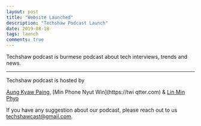 ```yaml
---
layout: post
title: "Website Launched"
description: "Techshaw Podcast Launch"
date: 2019-08-18
tags: launch
comments: true
---
```


Techshaw podcast is burmese podcast about tech interviews, trends and news. 

---



Techshaw podcast is hosted by 

[Aung Kyaw Paing](https://twitter.com), [Min Phone Nyut Win](https://twi qtter.com) & [Lin Min Phyo](https://twitter.com)


If you have any suggestion about our podcast, please reach out to us [techshawcast@gmail.com](mailto:techshawcast@gmail.com).